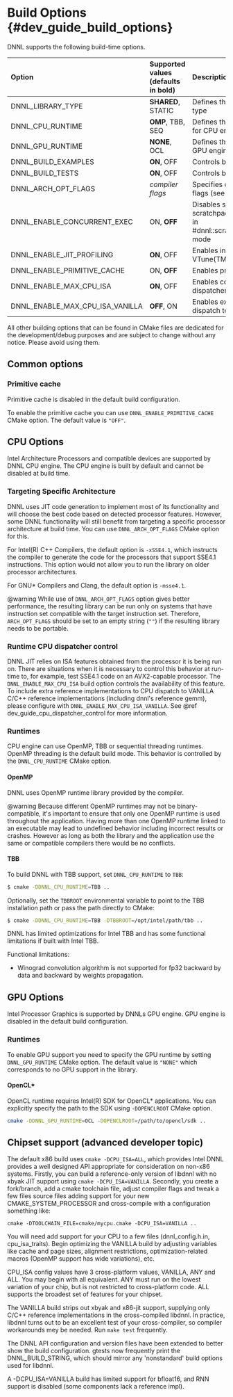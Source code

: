 Build Options {#dev_guide_build_options}
====================================

DNNL supports the following build-time options.

| Option                      | Supported values (defaults in bold) | Description
| :---                        | :---                                | :---
| DNNL_LIBRARY_TYPE           | **SHARED**, STATIC                  | Defines the resulting library type
| DNNL_CPU_RUNTIME            | **OMP**, TBB, SEQ                   | Defines the threading runtime for CPU engines
| DNNL_GPU_RUNTIME            | **NONE**, OCL                       | Defines the offload runtime for GPU engines
| DNNL_BUILD_EXAMPLES         | **ON**, OFF                         | Controls building the examples
| DNNL_BUILD_TESTS            | **ON**, OFF                         | Controls building the tests
| DNNL_ARCH_OPT_FLAGS         | *compiler flags*                    | Specifies compiler optimization flags (see warning note below)
| DNNL_ENABLE_CONCURRENT_EXEC | ON, **OFF**                         | Disables sharing a common scratchpad between primitives in #dnnl::scratchpad_mode::library mode
| DNNL_ENABLE_JIT_PROFILING   | **ON**, OFF                         | Enables integration with Intel(R) VTune(TM) Amplifier
| DNNL_ENABLE_PRIMITIVE_CACHE | ON, **OFF**                         | Enables primitive cache
| DNNL_ENABLE_MAX_CPU_ISA     | **ON**, OFF                         | Enables controlling CPU dispatcher at run-time
| DNNL_ENABLE_MAX_CPU_ISA_VANILLA | **OFF**, ON                     | Enables extra support for CPU dispatch to VANILLA

All other building options that can be found in CMake files are dedicated for
the development/debug purposes and are subject to change without any notice.
Please avoid using them.

## Common options

### Primitive cache
Primitive cache is disabled in the default build configuration.

To enable the primitive cache you can use `DNNL_ENABLE_PRIMITIVE_CACHE` CMake option.
The default value is `"OFF"`.

## CPU Options
Intel Architecture Processors and compatible devices are supported by
DNNL CPU engine. The CPU engine is built by default and cannot
be disabled at build time.

### Targeting Specific Architecture
DNNL uses JIT code generation to implement most of its functionality
and will choose the best code based on detected processor features. However,
some DNNL functionality will still benefit from targeting a specific
processor architecture at build time. You can use `DNNL_ARCH_OPT_FLAGS` CMake
option for this.

For Intel(R) C++ Compilers, the default option is `-xSSE4.1`, which instructs
the compiler to generate the code for the processors that support SSE4.1
instructions. This option would not allow you to run the library on
older processor architectures.

For GNU\* Compilers and Clang, the default option is `-msse4.1`.

@warning
While use of `DNNL_ARCH_OPT_FLAGS` option gives better performance, the
resulting library can be run only on systems that have instruction set
compatible with the target instruction set. Therefore, `ARCH_OPT_FLAGS`
should be set to an empty string (`""`) if the resulting library needs to be
portable.

### Runtime CPU dispatcher control
DNNL JIT relies on ISA features obtained from the processor it is being run on.
There are situations when it is necessary to control this behavior at run-time
to, for example, test SSE4.1 code on an AVX2-capable processor. The
`DNNL_ENABLE_MAX_CPU_ISA` build option controls the availability of this
feature.  To include extra reference implementations to CPU dispatch to VANILLA
C/C++ reference implementations (including dnnl's reference gemm), please
configure with `DNNL_ENABLE_MAX_CPU_ISA_VANILLA`.  See @ref
dev_guide_cpu_dispatcher_control for more information.

### Runtimes
CPU engine can use OpenMP, TBB or sequential threading runtimes. OpenMP
threading is the default build mode. This behavior is controlled by the
`DNNL_CPU_RUNTIME` CMake option.

#### OpenMP
DNNL uses OpenMP runtime library provided by the compiler.

@warning
Because different OpenMP runtimes may not be binary-compatible, it's important
to ensure that only one OpenMP runtime is used throughout the application.
Having more than one OpenMP runtime linked to an executable may lead to
undefined behavior including incorrect results or crashes. However as long as
both the library and the application use the same or compatible compilers there
would be no conflicts.

#### TBB
To build DNNL with TBB support, set `DNNL_CPU_RUNTIME` to `TBB`:

~~~sh
$ cmake -DDNNL_CPU_RUNTIME=TBB ..
~~~

Optionally, set the `TBBROOT` environmental variable to point to the TBB
installation path or pass the path directly to CMake:

~~~sh
$ cmake -DDNNL_CPU_RUNTIME=TBB -DTBBROOT=/opt/intel/path/tbb ..
~~~

DNNL has limited optimizations for Intel TBB and has some functional
limitations if built with Intel TBB.

Functional limitations:
* Winograd convolution algorithm is not supported for fp32 backward
  by data and backward by weights propagation.

## GPU Options
Intel Processor Graphics is supported by DNNLs GPU engine. GPU engine
is disabled in the default build configuration.

### Runtimes
To enable GPU support you need to specify the GPU runtime by setting
`DNNL_GPU_RUNTIME` CMake option. The default value is `"NONE"` which
corresponds to no GPU support in the library.

#### OpenCL\*
OpenCL runtime requires Intel(R) SDK for OpenCL\* applications. You can
explicitly specify the path to the SDK using `-DOPENCLROOT` CMake option.

~~~sh
cmake -DDNNL_GPU_RUNTIME=OCL -DOPENCLROOT=/path/to/opencl/sdk ..
~~~

## Chipset support (advanced developer topic)

The default x86 build uses `cmake -DCPU_ISA=ALL`, which provides Intel DNNL
provides a well designed API appropriate for consideration on non-x86 systems.
Firstly, you can build a reference-only version of libdnnl with no xbyak JIT
support using `cmake -DCPU_ISA=VANILLA`.  Secondly, you create a fork/branch,
add a cmake toolchain file, adjust compiler flags and tweak a few files source
files adding support for your new CMAKE_SYSTEM_PROCESSOR and cross-compile with
a configuration something like:

~~~
cmake -DTOOLCHAIN_FILE=cmake/mycpu.cmake -DCPU_ISA=VANILLA ..
~~~

You will need add support for your CPU to a few files (dnnl_config.h.in,
cpu_isa_traits).  Begin optimizing the VANILLA build by adjusting variables
like cache and page sizes, alignment restrictions, optimization-related macros
(OpenMP support has wide variations), etc.

CPU_ISA config values have 3 cross-platform values, VANILLA, ANY and ALL.  You
may begin with all equivalent.  ANY must run on the lowest variation of your chip,
but is not restricted to cross-platform code.  ALL supports the broadest set
of features for your chipset.

The VANILLA build strips out xbyak and x86-jit support, supplying only C/C++
reference implementations in the cross-compiled libdnnl.  In practice, libdnnl
turns out to be an excellent test of your cross-compiler, so compiler
workarounds mey be needed.  Run `make test` frequently.

The DNNL API configuration and version files have been extended to better show
the build configuration.  gtests now frequently print the DNNL_BUILD_STRING,
which should mirror any 'nonstandard' build options used for libdnnl.

A -DCPU_ISA=VANILLA build has limited support for bfloat16, and RNN support is
disabled (some components lack a reference impl).
